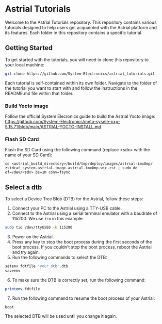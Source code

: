 # Astrial Tutorials
Welcome to the Astrial Tutorials repository. This repository contains various tutorials designed to help users get acquainted with the Astrial platform and its features. Each folder in this repository contains a specific tutorial.

## Getting Started
To get started with the tutorials, you will need to clone this repository to your local machine:

```sh
git clone https://github.com/System-Electronics/astrial_tutorials.git
```

Each tutorial is self-contained within its own folder. Navigate to the folder of the tutorial you want to start with and follow the instructions in the README.md file within that folder.

### Build Yocto image
Follow the official System Elecronics guide to build the Astrial Yocto image:
https://github.com/System-Electronics/meta-sysele-nxp-5.15.71/blob/main/ASTRIAL-YOCTO-INSTALL.md

### Flash SD Card
Flash the SD Card using the following command (replace \<sdx\> with the name of your SD Card):  
```
cd <astrial_build_directory>/build/tmp/deploy/images/astrial-imx8mp/
zstdcat system-astrial-image-astrial-imx8mp.wic.zst | sudo dd of=/dev/<sdx> bs=1M conv=fsync
```

## Select a dtb
To select a Device Tree Blob (DTB) for the Astrial, follow these steps:
1. Connect your PC to the Astrial using a TTY-USB cable.
2. Connect to the Astrial using a serial terminal emulator with a baudrate of 115200. We use `tio` in this example:
```sh
sudo tio /dev/ttyUSB0 -b 115200
```
3. Power on the Astrial.
4. Press any key to stop the boot process during the first seconds of the boot process. If you couldn't stop the boot process, reboot the Astrial and try again.
5. Run the following commands to select the DTB:
```sh
setenv fdtfile 'your_dtb'.dtb
saveenv
```
6. To make sure the DTB is correctly set, run the following command:
```sh
printenv fdtfile
```
7. Run the following command to resume the boot process of your Astrial:
```sh
boot
```
The selected DTB will be used until you change it again.